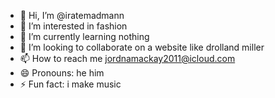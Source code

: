- 👋 Hi, I’m @iratemadmann
- 👀 I’m interested in fashion
- 🌱 I’m currently learning nothing
- 💞️ I’m looking to collaborate on a website like drolland miller
- 📫 How to reach me jordnamackay2011@icloud.com
- 😄 Pronouns: he him
- ⚡ Fun fact: i make music

<!---
iratemadmann/iratemadmann is a ✨ special ✨ repository because its `README.md` (this file) appears on your GitHub profile.
You can click the Preview link to take a look at your changes.
--->
